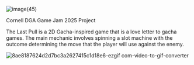 ![image(45)](https://github.com/user-attachments/assets/7a637300-d514-4fb3-9559-1b6b677fb926)


Cornell DGA Game Jam 2025 Project 

The Last Pull is a 2D Gacha-inspired game that is a love letter to gacha games. The main mechanic involves spinning a slot machine with the outcome determining the move that the player will use against the enemy. 

![8ae8187624d2d7bc3a2627415c1d18e6-ezgif com-video-to-gif-converter](https://github.com/user-attachments/assets/19ed6fee-699d-478c-813e-9f0cdc289792)
